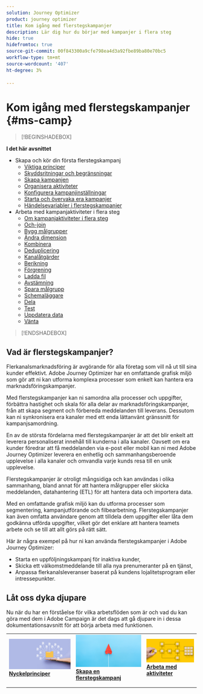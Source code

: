 ```yaml
---
solution: Journey Optimizer
product: journey optimizer
title: Kom igång med flerstegskampanjer
description: Lär dig hur du börjar med kampanjer i flera steg
hide: true
hidefromtoc: true
source-git-commit: 00f843300a9cfe798ea4d3a92fbe89ba80e70bc5
workflow-type: tm+mt
source-wordcount: '407'
ht-degree: 3%

---
```



# Kom igång med flerstegskampanjer {#ms-camp}


>[!BEGINSHADEBOX]

**I det här avsnittet**

* Skapa och kör din första flerstegskampanj
   * [Viktiga principer](gs-campaign-creation.md)
   * [Skyddsritningar och begränsningar](guardrails.md)
   * [Skapa kampanjen](create-ms-campaign.md)
   * [Organisera aktiviteter](orchestrate-activities.md)
   * [Konfigurera kampanjinställningar](ms-campaign-settings.md)
   * [Starta och övervaka era kampanjer](start-monitor-campaigns.md)
   * [Händelsevariabler i flerstegskampanjer](event-variables.md)
* Arbeta med kampanjaktiviteter i flera steg
   * [Om kampanjaktiviteter i flera steg](activities/about-activities.md)
   * [Och-join](activities/and-join.md)
   * [Bygg målgrupper](activities/build-audience.md)
   * [Ändra dimension](activities/change-dimension.md)
   * [Kombinera](activities/combine.md)
   * [Deduplicering](activities/deduplication.md)
   * [Kanalåtgärder](activities/channels.md)
   * [Berikning](activities/enrichment.md)
   * [Förgrening](activities/fork.md)
   * [Ladda fil](activities/load-file.md)
   * [Avstämning](activities/reconciliation.md)
   * [Spara målgrupp](activities/save-audience.md)
   * [Schemaläggare](activities/scheduler.md)
   * [Dela](activities/split.md)
   * [Test](activities/test.md)
   * [Uppdatera data](activities/update-data.md)
   * [Vänta](activities/wait.md)

>[!ENDSHADEBOX]


## Vad är flerstegskampanjer?

Flerkanalsmarknadsföring är avgörande för alla företag som vill nå ut till sina kunder effektivt. Adobe Journey Optimizer har en omfattande grafisk miljö som gör att ni kan utforma komplexa processer som enkelt kan hantera era marknadsföringskampanjer.

Med flerstegskampanjer kan ni samordna alla processer och uppgifter, förbättra hastighet och skala för alla delar av marknadsföringskampanjer, från att skapa segment och förbereda meddelanden till leverans. Dessutom kan ni synkronisera era kanaler med ett enda lättanvänt gränssnitt för kampanjsamordning.

En av de största fördelarna med flerstegskampanjer är att det blir enkelt att leverera personaliserat innehåll till kunderna i alla kanaler. Oavsett om era kunder föredrar att få meddelanden via e-post eller mobil kan ni med Adobe Journey Optimizer leverera en enhetlig och sammanhangsberoende upplevelse i alla kanaler och omvandla varje kunds resa till en unik upplevelse.

Flerstegskampanjer är otroligt mångsidiga och kan användas i olika sammanhang, bland annat för att hantera målgrupper eller skicka meddelanden, datahantering (ETL) för att hantera data och importera data.

Med en omfattande grafisk miljö kan du utforma processer som segmentering, kampanjutförande och filbearbetning. Flerstegskampanjer kan även omfatta användare genom att tilldela dem uppgifter eller låta dem godkänna utförda uppgifter, vilket gör det enklare att hantera teamets arbete och se till att allt görs på rätt sätt.

Här är några exempel på hur ni kan använda flerstegskampanjer i Adobe Journey Optimizer:

* Starta en uppföljningskampanj för inaktiva kunder,
* Skicka ett välkomstmeddelande till alla nya prenumeranter på en tjänst,
* Anpassa flerkanalsleveranser baserat på kundens lojalitetsprogram eller intressepunkter.


## Låt oss dyka djupare

Nu när du har en förståelse för vilka arbetsflöden som är och vad du kan göra med dem i Adobe Campaign är det dags att gå djupare in i dessa dokumentationsavsnitt för att börja arbeta med funktionen.

<table style="table-layout:fixed"><tr style="border: 0;">
<td>
<a href="gs-campaign-creation.md">
<img alt="Få åtkomst till och hantera arbetsflöden" src="assets/do-not-localize/workflow-access.jpeg">
</a>
<div>
<a href="gs-campaign-creation.md"><strong>Nyckelprinciper</strong></a>
</div>
<p>
</td>
<td>
<a href="create-ms-campaign.md">
<img alt="Lead" src="assets/do-not-localize/workflow-create.jpeg">
</a>
<div><a href="create-ms-campaign.md"><strong>Skapa en flerstegskampanj</strong>
</div>
<p>
</td>
<td>
<a href="activities/about-activities.md">
<img alt="Sällan" src="assets/do-not-localize/workflow-activities.jpeg">
</a>
<div>
<a href="activities/about-activities.md"><strong>Arbeta med aktiviteter</strong></a>
</div>
<p></td>
</tr></table>
